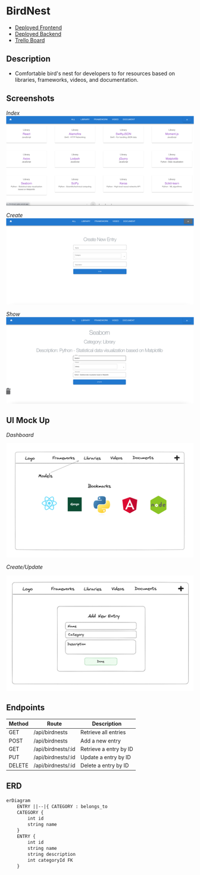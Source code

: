 # BirdNest
- [Deployed Frontend](https://birdnest-jade.vercel.app/)
- [Deployed Backend](https://birdnest-backend-bc7d.onrender.com) 
- [Trello Board](https://trello.com/invite/b/4JSumEwy/ATTI5d5ab6e236ea500a2efadf2cfb3c4e15DAA9D443/birdnest)

## Description
- Comfortable bird's nest for developers to for resources based on libraries, frameworks, videos, and documentation.

## Screenshots
_Index_
![Index](index.png)

_Create_
![Create](create.png)

_Show_
![Show](show.png)

## UI Mock Up
_Dashboard_

![Dashboard](dashboard.png)

_Create/Update_

![Create/Update](create&update.png)

## Endpoints
| Method | Route            | Description               |
|--------|------------------|---------------------------|
| GET    | /api/birdnests   | Retrieve all entries   |
| POST   | /api/birdnests      | Add a new entry         | 
| GET    | /api/birdnests/:id   | Retrieve a entry by ID    | 
| PUT    | /api/birdnests/:id   | Update a entry by ID      |
| DELETE | /api/birdnests/:id   | Delete a entry by ID      | 

## ERD 
```mermaid
erDiagram
    ENTRY ||--|{ CATEGORY : belongs_to
    CATEGORY {
        int id
        string name
    }
    ENTRY {
        int id
        string name
        string description
        int categoryId FK
    }

  




